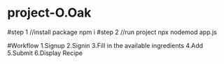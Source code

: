 # project-O.Oak

#step 1 //install package
  npm i
#step 2 //run project
 npx nodemod app.js
 
#Workflow
1.Signup
2.Signin
3.Fill in the available ingredients 
4.Add
5.Submit
6.Display Recipe
